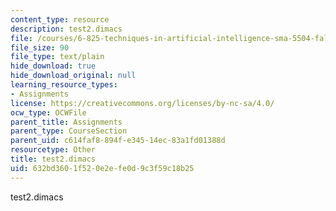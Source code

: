 ```yaml
---
content_type: resource
description: test2.dimacs
file: /courses/6-825-techniques-in-artificial-intelligence-sma-5504-fall-2002/632bd3601f520e2efe0d9c3f59c18b25_test2.dimacs
file_size: 90
file_type: text/plain
hide_download: true
hide_download_original: null
learning_resource_types:
- Assignments
license: https://creativecommons.org/licenses/by-nc-sa/4.0/
ocw_type: OCWFile
parent_title: Assignments
parent_type: CourseSection
parent_uid: c614faf8-894f-e345-14ec-83a1fd01388d
resourcetype: Other
title: test2.dimacs
uid: 632bd360-1f52-0e2e-fe0d-9c3f59c18b25
---
```

test2.dimacs